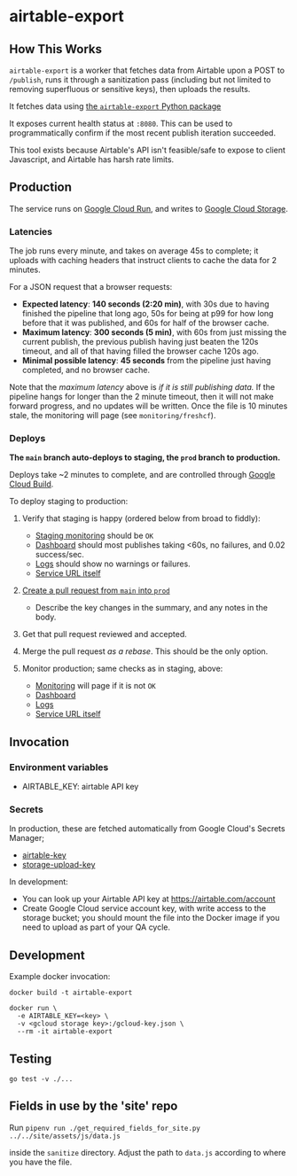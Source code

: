 # airtable-export

## How This Works

`airtable-export` is a worker that fetches data from Airtable upon a
POST to `/publish`, runs it through a sanitization pass (including but
not limited to removing superfluous or sensitive keys), then uploads
the results.

It fetches data using [the `airtable-export` Python
package](https://github.com/simonw/airtable-export)

It exposes current health status at `:8080`.
This can be used to programmatically confirm if the most recent publish
iteration succeeded.

This tool exists because Airtable's API isn't feasible/safe to expose to client
Javascript, and Airtable has harsh rate limits.

## Production

The service runs on [Google Cloud
Run](https://console.cloud.google.com/run?project=cavaccineinventory),
and writes to [Google Cloud
Storage](https://console.cloud.google.com/storage/browser/cavaccineinventory-sitedata).

### Latencies

The job runs every minute, and takes on average 45s to complete; it
uploads with caching headers that instruct clients to cache the data
for 2 minutes.

For a JSON request that a browser requests:
 - **Expected latency**: **140 seconds (2:20 min)**, with 30s due to
   having finished the pipeline that long ago, 50s for being at p99
   for how long before that it was published, and 60s for half of the
   browser cache.
 - **Maximum latency**: **300 seconds (5 min)**, with 60s from just
   missing the current publish, the previous publish having just
   beaten the 120s timeout, and all of that having filled the browser
   cache 120s ago.
 - **Minimal possible latency**: **45 seconds** from the pipeline just having
   completed, and no browser cache.

Note that the _maximum latency_ above is _if it is still publishing
data._  If the pipeline hangs for longer than the 2 minute timeout,
then it will not make forward progress, and no updates will be
written.  Once the file is 10 minutes stale, the monitoring will page
(see `monitoring/freshcf`).

### Deploys

**The `main` branch auto-deploys to staging, the `prod` branch to
production.**

Deploys take ~2 minutes to complete, and are controlled through
[Google Cloud
Build](https://console.cloud.google.com/cloud-build/triggers?project=cavaccineinventory).

To deploy staging to production:

1. Verify that staging is happy (ordered below from broad to fiddly):
   - [Staging monitoring](https://us-central1-cavaccineinventory.cloudfunctions.net/freshLocationsStaging)
     should be `OK`
   - [Dashboard](https://console.cloud.google.com/monitoring/dashboards/builder/75b273d3-6724-48d0-8dad-0922f6207f79?project=cavaccineinventory)
     should most publishes taking <60s, no failures, and 0.02 success/sec.
   - [Logs](https://console.cloud.google.com/run/detail/us-west1/airtable-export-staging/logs?project=cavaccineinventory)
     should show no warnings or failures.
   - [Service URL itself](https://airtable-export-staging-patvwfu2ya-uw.a.run.app/healthcheck)

2. [Create a pull request from `main` into `prod`](https://github.com/CAVaccineInventory/airtable-export/compare/prod...main?quick_pull=1&title=[DEPLOY]+%28summarize%20here%29)
   - Describe the key changes in the summary, and any notes in the body.

3. Get that pull request reviewed and accepted.

4. Merge the pull request _as a rebase_.  This should be the only option.

5. Monitor production; same checks as in staging, above:
   - [Monitoring](https://us-central1-cavaccineinventory.cloudfunctions.net/freshLocations)
     will page if it is not `OK`
   - [Dashboard](https://console.cloud.google.com/monitoring/dashboards/builder/75b273d3-6724-48d0-8dad-0922f6207f79?project=cavaccineinventory)
   - [Logs](https://console.cloud.google.com/run/detail/us-west1/airtable-export-prod/logs?project=cavaccineinventory)
   - [Service URL itself](https://airtable-export-prod-patvwfu2ya-uw.a.run.app/healthcheck)

## Invocation

### Environment variables

* AIRTABLE_KEY: airtable API key

### Secrets

In production, these are fetched automatically from Google Cloud's Secrets Manager;
 - [airtable-key](https://console.cloud.google.com/security/secret-manager/secret/airtable-key/versions?project=cavaccineinventory)
 - [storage-upload-key](https://console.cloud.google.com/security/secret-manager/secret/storage-upload-key/versions?project=cavaccineinventory)

In development:
 - You can look up your Airtable API key at https://airtable.com/account
 - Create Google Cloud service account key, with write access to the
   storage bucket; you should mount the file into the Docker image if
   you need to upload as part of your QA cycle.


## Development

Example docker invocation:

```
docker build -t airtable-export

docker run \
  -e AIRTABLE_KEY=<key> \
  -v <gcloud storage key>:/gcloud-key.json \
  --rm -it airtable-export
```

## Testing

```
go test -v ./...
```

## Fields in use by the 'site' repo

Run `pipenv run ./get_required_fields_for_site.py ../../site/assets/js/data.js`

inside the `sanitize` directory. Adjust the path to `data.js` according to where
you have the file.
